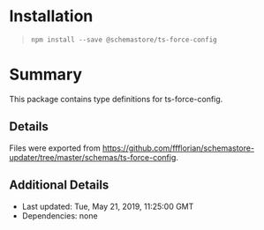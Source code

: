 # Installation
> `npm install --save @schemastore/ts-force-config`

# Summary
This package contains type definitions for ts-force-config.

## Details
Files were exported from https://github.com/ffflorian/schemastore-updater/tree/master/schemas/ts-force-config.

## Additional Details
* Last updated: Tue, May 21, 2019, 11:25:00 GMT
* Dependencies: none
